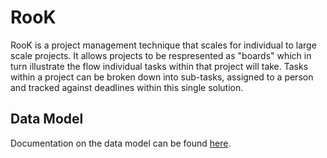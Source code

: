 RooK
====

RooK is a project management technique that scales for individual to large scale projects. It allows projects to be respresented as "boards" which in turn illustrate the flow individual tasks within that project will take. Tasks within a project can be broken down into sub-tasks, assigned to a person and tracked against deadlines within this single solution.

## Data Model
Documentation on the data model can be found [here](/docs/schema/data_model.md).

